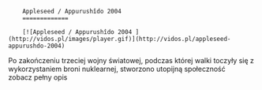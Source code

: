 
        Appleseed / Appurushîdo 2004 
        =============
        
        [![Appleseed / Appurushîdo 2004 ](http://vidos.pl/images/player.gif)](http://vidos.pl/appleseed-appurushdo-2004)
        
        
 Po zakończeniu trzeciej wojny światowej, podczas której walki toczyły się z wykorzystaniem broni nuklearnej, stworzono utopijną społeczność zobacz pełny opis
    